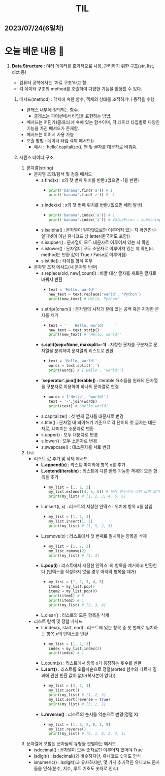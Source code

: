 # <center>TIL<center>
## 2023/07/24(6일차)

# 오늘 배운 내용 :memo:

1. **Data Structure** : 여러 데이터를 효과적으로 사용, 관리하기 위한 구조(str, list, dict 등)
    - 컴퓨터 공학에서는 '자료 구조'라고 함.
    - 각 데이터 구조의 method를 호출하여 다양한 기능을 활용할 수 있다.

    1. 메서드(method) : 객체에 속한 함수, 객체의 상태를 조작하거나 동작을 수행
        - 클래스 내부에 정의되는 함수.
            - 클래스는 파이썬에서 타입을 표현하는 방법.
        - 메서드는 어딘가(클래스)에 속해 있는 함수이며, 각 데이터 타입별로 다양한 기능을 가진 메서드가 존재함.
        - 메서드는 이어서 사용 가능
        - 호출 방법 : 데이터 타입 객체.메서드()
            - 예시 : 'hello'.capitalize(), 맨 앞 글자를 대문자로 바꿔줌.
    
    2. 시퀀스 데이터 구조
        1. 문자열(string) 
            - 문자열 조회/탐색 및 검증 메서드
                - s.find(x) : x의 첫 번째 위치를 반환.(없으면 -1을 반환)
                    - ```python
                      print('banana'.find('a')) # 1
                      print('banana'.find('z')) # -1
                      ``` 
                - s.index(x) : x의 첫 번째 위치를 반환.(없으면 에러 발생)
                    - ```python
                      print('banana'.index('a')) # 1
                      print('banana'.index('z')) # ValueError : substring not found
                      ```  
                - s.isalpha() : 문자열이 알파벳으로만 이루어져 있는 지 확인(단순 알파벳이 아닌 유니코드 상 letter(한국어도 포함))
                - s.isupper() : 문자열이 모두 대문자로 이루어져 있는 지 확인
                - s.islower() : 문자열이 모두 소문자로 이루어져 있는 지 확인(is method는 반환 값이 True / False로 이루어짐)
                - s.istitle() : 타이틀 형식 여부
            - 문자열 조작 메서드(새 문자열 반환)
                - s.replace(old, new[,count]) : 바꿀 대상 글자를 새로운 글자로 바꿔서 반환
                    - ```python
                      text = 'Hello, world!'
                      new_text = text.replace('world', 'Python')
                      print(new_text) # Hello, Python!
                      ```
                - s.strip([chars]) : 문자열의 시작과 끝에 있는 공백 혹은 지정한 문자를 제거
                    - ```python
                      text = '    Hello, world!     '
                      new_text = text.strip()
                      print(new_text) # 'Hello, world!'
                      ```
                - **s.split(sep=None, maxsplit=-1)** : 지정한 문자를 구분자로 문자열을 분리하여 문자열의 리스트로 반환
                    - ```python
                      text = 'Hello, world!'
                      words = text.split(',')
                      print(words) # ['Hello', 'world!']
                      ```
                - **'seperator'.join([iterable])** : iterable 요소들을 원래의 문자열을 구분자로 이용하여 하나의 문자열로 연결
                    - ```python
                      words = ['Hello', 'world!']
                      text = '-'.join(words)
                      print(text) # 'Hello-world!'
                      ```
                - s.capitalize() : 첫 번째 글자를 대문자로 변경
                - s.title() : 문자열 내 띄어쓰기 기준으로 각 단어의 첫 글자는 대문자로, 나머지는 소문자로 변환
                - s.upper() : 모두 대문자로 변경
                - s.lower() : 모두 소문자로 변경
                - s.swapcase() : 대소문자를 서로 변경
        2. List
            - 리스트 값 추가 및 삭제 메서드
                - **L.append(x)** : 리스트 마지막에 항목 x를 추가
                - **L.extend(iterable)** : 리스트에 다른 반복 가능한 객체의 모든 항목을 추가
                    - ```python
                      my_list = [1, 2, 3]
                      my_list.extend([4, 5, 6]) # 동작 함수라서 리턴 값이 없기에 바로 print로 출력하면 안된다.
                      print(my_list) # [1, 2, 3, 4, 5, 6]
                      ```
                - L.insert(i, x) : 리스트의 지정한 인덱스 i 위치에 항목 x를 삽입
                    - ```python
                      my_list = [1, 2, 3]
                      my_list.insert(1, 5)
                      print(my_list) # [1, 5, 2, 3]
                      ```
                - L.remove(x) : 리스트에서 첫 번째로 일치하는 항목을 삭제
                    - ```python
                      my_list = [1, 2, 3]
                      my_list.remove(2)
                      print(my_list) # [1, 3]
                      ```
                - **L.pop(i)** : 리스트에서 지정한 인덱스 i의 항목을 제거하고 반환한다.(인덱스를 작성하지 않을 경우 마지막 항목을 제거)
                    - ```python
                      my_list = [1, 2, 3, 4, 5]
                      item1 = my_list.pop()
                      item2 = my_list.pop(0)
                      print(item1) # 5
                      print(item2) # 1
                      print(my_list) # [2, 3, 4]
                      ```
                - L.clear() : 리스트의 모든 항목을 삭제
            - 리스트 탐색 및 정렬 메서드
                - L.index(x, start, end) : 리스트에 있는 항목 중 첫 번째로 일치하는 항목 x의 인덱스를 반환
                    - ```python
                      my_list = [1, 2, 3]
                      index = my_list.index(2)
                      print(index) # 1
                      ```
                - L.count(x) : 리스트에서 항목 x가 등장하는 횟수를 반환
                - **L.sort()** : 리스트를 오름차순으로 정렬(sorted 함수와 다르게 결과에 관한 반환 값이 없다(복사본이 없다))
                    - ```python
                      my_list = [3, 2, 1]
                      my_list.sort()
                      print(my_list) # [1, 2, 3]
                      my_list.sort(reverse = True)
                      print(my_list) # [3, 2, 1]
                      ```
                - **L.reverse()** : 리스트의 순서를 역순으로 변경(정렬 X)
                    - ```python
                      my_list = [1, 3, 2, 8, 1, 9]
                      my_list.reverse()
                      print(my_list) # [9, 1, 8, 2, 3, 1]
                      ```
        3. 문자열에 포함된 문자들의 유형을 판별하는 메서드
            - isdecimal() : 문자열이 모두 숫자로만 이루어져 있어야 True
            - isdigit() : isdecimal()과 비슷하지만, 유니코드 숫자도 인식
            - isnumeric() : isdigit()과 유사하지만, 몇 가지 추가적인 유니코드 문자들을 인식(분수, 지수, 루트 기호도 숫자로 인식)
